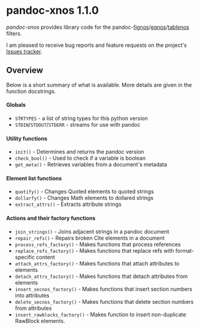 
pandoc-xnos 1.1.0
=================

*pandoc-xnos* provides library code for the pandoc-[fignos]/[eqnos]/[tablenos] filters.

I am pleased to receive bug reports and feature requests on the project's [Issues tracker].

[pandocfilters]: https://github.com/jgm/pandocfilters
[fignos]: https://github.com/tomduck/pandoc-fignos
[eqnos]: https://github.com/tomduck/pandoc-eqnos
[tablenos]: https://github.com/tomduck/pandoc-tablenos
[Issues tracker]: https://github.com/tomduck/pandocfiltering/issues


Overview
--------

Below is a short summary of what is available.  More details are
given in the function docstrings.

#### Globals ####

  * `STRTYPES` - a list of string types for this python version
  * `STDIN`/`STDOUT`/`STDERR` - streams for use with pandoc

#### Utility functions ####

  * `init()` - Determines and returns the pandoc version
  * `check_bool()` - Used to check if a variable is boolean
  * `get_meta()` - Retrieves variables from a document's metadata

#### Element list functions ####

  * `quotify()` - Changes Quoted elements to quoted strings
  * `dollarfy()` - Changes Math elements to dollared strings
  * `extract_attrs()` - Extracts attribute strings

#### Actions and their factory functions ####

  * `join_strings()` - Joins adjacent strings in a pandoc document
  * `repair_refs()` - Repairs broken Cite elements in a document
  * `process_refs_factory()` - Makes functions that process
                               references
  * `replace_refs_factory()` - Makes functions that replace refs with
                               format-specific content
  * `attach_attrs_factory()` - Makes functions that attach attributes
                               to elements
  * `detach_attrs_factory()` - Makes functions that detach attributes
                               from elements
  * `insert_secnos_factory()` - Makes functions that insert section
                                numbers into attributes
  * `delete_secnos_factory()` - Makes functions that delete section
                                numbers from attributes
  * `insert_rawblocks_factory()` - Makes function to insert
                                   non-duplicate RawBlock elements.
